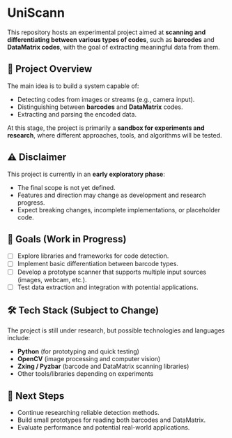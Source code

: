 
# UniScann

This repository hosts an experimental project aimed at **scanning and differentiating between various types of codes**, such as **barcodes** and **DataMatrix codes**, with the goal of extracting meaningful data from them.

## 🚀 Project Overview

The main idea is to build a system capable of:

- Detecting codes from images or streams (e.g., camera input).
- Distinguishing between **barcodes** and **DataMatrix** codes.
- Extracting and parsing the encoded data.

At this stage, the project is primarily a **sandbox for experiments and research**, where different approaches, tools, and algorithms will be tested.

## ⚠️ Disclaimer

This project is currently in an **early exploratory phase**:

- The final scope is not yet defined.
- Features and direction may change as development and research progress.
- Expect breaking changes, incomplete implementations, or placeholder code.

## 🧪 Goals (Work in Progress)

- [ ] Explore libraries and frameworks for code detection.
- [ ] Implement basic differentiation between barcode types.
- [ ] Develop a prototype scanner that supports multiple input sources (images, webcam, etc.).
- [ ] Test data extraction and integration with potential applications.

## 🛠️ Tech Stack (Subject to Change)

The project is still under research, but possible technologies and languages include:

- **Python** (for prototyping and quick testing)
- **OpenCV** (image processing and computer vision)
- **Zxing / Pyzbar** (barcode and DataMatrix scanning libraries)
- Other tools/libraries depending on experiments

## 📌 Next Steps

- Continue researching reliable detection methods.
- Build small prototypes for reading both barcodes and DataMatrix.
- Evaluate performance and potential real-world applications.

